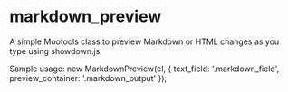 markdown_preview
================

A simple Mootools class to preview Markdown or HTML changes as you type using showdown.js.

Sample usage:
new MarkdownPreview(el, {
    text_field: '.markdown_field',
  	preview_container: '.markdown_output'
});
